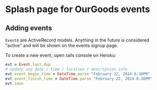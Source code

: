 # Splash page for OurGoods events

## Adding events
`Event`s are ActiveRecord models. Anything in the future is considered "active"
and will be shown on the events signup page.

To create a new event, open rails console on Heroku:

```ruby
evt = Event.last.dup
# update any date / time / location / description info
evt.event_begin_time = DateTime.parse "February 22, 2014 6:30PM"
evt.event_finish_time = DateTime.parse "February 22, 2014 8:30PM"
evt.save
```